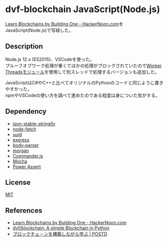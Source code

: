 # dvf-blockchain JavaScript(Node.js)

[Learn Blockchains by Building One \- HackerNoon\.com](https://hackernoon.com/learn-blockchains-by-building-one-117428612f46)をJavaScript(Node.js)で写経した。

## Description

Node.js 12.x (ES2015)、VSCodeを使った。  
プルーフオブワーク処理が重くてほかの処理がブロックされていたので[Worker Threadsモジュール](https://nodejs.org/docs/latest-v12.x/api/worker_threads.html)を使用して別スレッドで処理するバージョンも追加した。  

JavaScriptはC#やC++と比べてオリジナルのPythonのコードと同じように書きやすかった。  
npmやVSCodeの使い方を調べて進めたのである程度は身についた気がする。  

## Dependency

 - [json-stable-stringify](https://github.com/substack/json-stable-stringify)
 - [node-fetch](https://github.com/bitinn/node-fetch)
 - [uuid](https://github.com/kelektiv/node-uuid)
 - [express](https://github.com/expressjs/express)
 - [body-parser](https://github.com/expressjs/body-parser)
 - [morgan](https://github.com/expressjs/morgan)
 - [Commander.js](https://github.com/tj/commander.js/)
 - [Mocha](https://github.com/mochajs/mocha)
 - [Power Assert](https://github.com/power-assert-js/power-assert)

## License

[MIT](https://github.com/tcnksm/tool/blob/master/LICENCE)

## References
- [Learn Blockchains by Building One \- HackerNoon\.com](https://hackernoon.com/learn-blockchains-by-building-one-117428612f46)
- [dvf/blockchain: A simple Blockchain in Python](https://github.com/dvf/blockchain)
- [ブロックチェ－ンを構築しながら学ぶ \| POSTD](https://postd.cc/learn-blockchains-by-building-one/)
